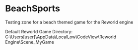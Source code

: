 # BeachSports
Testing zone for a beach themed game for the Reworld engine

Default Reworld Game Directory: C:\Users\[user]\AppData\LocalLow\CodeView\Reworld Engine\Scene_MyGame
